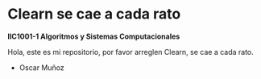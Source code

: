 # Clearn se cae a cada rato

**IIC1001-1 Algoritmos y Sistemas Computacionales**

Hola, este es mi repositorio, por favor arreglen Clearn, se cae a cada rato.

- Oscar Muñoz
